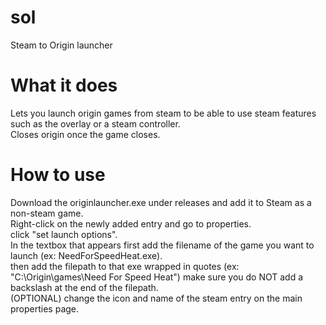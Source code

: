 # sol
 Steam to Origin launcher

# What it does
Lets you launch origin games from steam to be able to use steam features such as the overlay or a steam controller.  
Closes origin once the game closes.

# How to use
Download the originlauncher.exe under releases and add it to Steam as a non-steam game.  
Right-click on the newly added entry and go to properties.  
click "set launch options".  
In the textbox that appears first add the filename of the game you want to launch (ex: NeedForSpeedHeat.exe).  
then add the filepath to that exe wrapped in quotes (ex: "C:\Origin\games\Need For Speed Heat") make sure you do NOT add a backslash at the end of the filepath.  
(OPTIONAL) change the icon and name of the steam entry on the main properties page.
